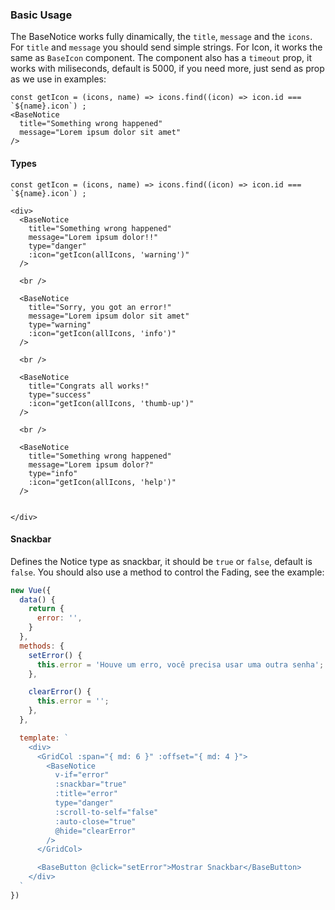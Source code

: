 ### Basic Usage

The BaseNotice works fully dinamically, the `title`, `message` and the `icons`. For `title` and `message` you should send simple strings. For
Icon, it works the same as `BaseIcon` component.
The component also has a `timeout` prop, it works with miliseconds, default is 5000, if you need more, just send as prop as we use in examples:

```
const getIcon = (icons, name) => icons.find((icon) => icon.id === `${name}.icon`) ;
<BaseNotice
  title="Something wrong happened"
  message="Lorem ipsum dolor sit amet"
/>
```
#### Types
```
const getIcon = (icons, name) => icons.find((icon) => icon.id === `${name}.icon`) ;

<div>
  <BaseNotice
    title="Something wrong happened"
    message="Lorem ipsum dolor!!"
    type="danger"
    :icon="getIcon(allIcons, 'warning')"
  />

  <br />

  <BaseNotice
    title="Sorry, you got an error!"
    message="Lorem ipsum dolor sit amet"
    type="warning"
    :icon="getIcon(allIcons, 'info')"
  />

  <br />

  <BaseNotice
    title="Congrats all works!"
    type="success"
    :icon="getIcon(allIcons, 'thumb-up')"
  />

  <br />

  <BaseNotice
    title="Something wrong happened"
    message="Lorem ipsum dolor?"
    type="info"
    :icon="getIcon(allIcons, 'help')"
  />


</div>
```
#### Snackbar

Defines the Notice type as snackbar, it should be `true` or `false`, default is `false`.
You should also use a method to control the Fading, see the example:

```js
new Vue({
  data() {
    return {
      error: '',
    }
  },
  methods: {
    setError() {
      this.error = 'Houve um erro, você precisa usar uma outra senha';
    },

    clearError() {
      this.error = '';
    },
  },

  template: `
    <div>
      <GridCol :span="{ md: 6 }" :offset="{ md: 4 }">
        <BaseNotice
          v-if="error"
          :snackbar="true"
          :title="error"
          type="danger"
          :scroll-to-self="false"
          :auto-close="true"
          @hide="clearError"
        />
      </GridCol>

      <BaseButton @click="setError">Mostrar Snackbar</BaseButton>
    </div>
  `
})
```
